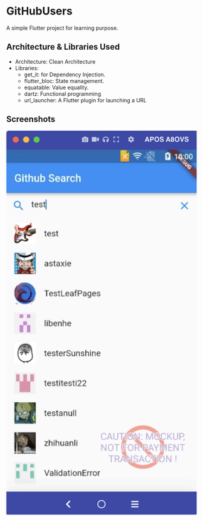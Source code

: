GitHubUsers
=================
A simple Flutter project for learning purpose.

Architecture & Libraries Used
--------------

- Architecture: Clean Architecture
- Libraries:
    * get_it: for Dependency Injection.
    * flutter_bloc: State management.
    * equatable: Value equality.
    * dartz: Functional programming
    * url_launcher: A Flutter plugin for launching a URL

Screenshots
-----------

![Search users screen](screenshots/search_screen.png "A list of users")
